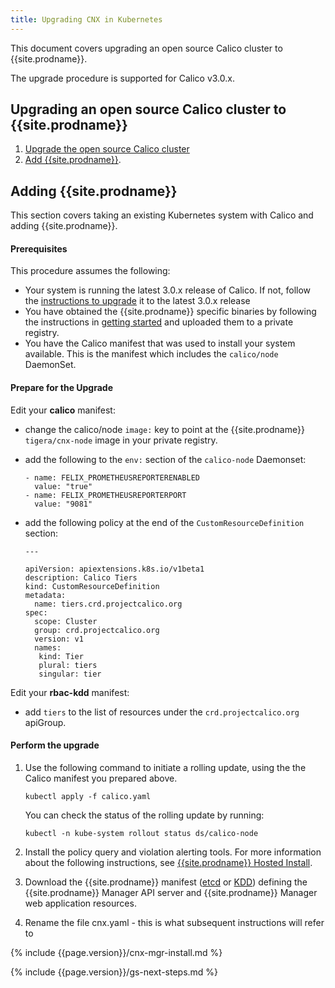 ```yaml
---
title: Upgrading CNX in Kubernetes
---
```


This document covers upgrading an open source Calico cluster to {{site.prodname}}.

The upgrade procedure is supported for Calico v3.0.x.

## Upgrading an open source Calico cluster to {{site.prodname}}

1. [Upgrade the open source Calico cluster](https://docs.projectcalico.org/v3.0/getting-started/kubernetes/upgrade/)
1. [Add {{site.prodname}}](#adding-cnx).

## Adding {{site.prodname}}
This section covers taking an existing Kubernetes system with Calico and adding {{site.prodname}}.

#### Prerequisites
This procedure assumes the following:

- Your system is running the latest 3.0.x release of Calico. If not, follow the [instructions to upgrade](https://docs.projectcalico.org/v3.0/getting-started/kubernetes/upgrade/) it to the latest 3.0.x release
- You have obtained the {{site.prodname}} specific binaries by following the instructions in [getting started]({{site.baseurl}}/{{page.version}}/getting-started/) and uploaded them to a private registry.
- You have the Calico manifest that was used to install your system available. This is the manifest which includes the `calico/node` DaemonSet.

#### Prepare for the Upgrade
 Edit your **calico** manifest:
   - change the calico/node `image:` key to point at the {{site.prodname}} `tigera/cnx-node` image in your private registry.
   - add the following to the `env:` section of the `calico-node` Daemonset:

     ```
     - name: FELIX_PROMETHEUSREPORTERENABLED
       value: "true"
     - name: FELIX_PROMETHEUSREPORTERPORT
       value: "9081"
     ```

   - add the following policy at the end of the `CustomResourceDefinition` section:

     ```
     ---

     apiVersion: apiextensions.k8s.io/v1beta1
     description: Calico Tiers
     kind: CustomResourceDefinition
     metadata:
       name: tiers.crd.projectcalico.org
     spec:
       scope: Cluster
       group: crd.projectcalico.org
       version: v1
       names:
        kind: Tier
        plural: tiers
        singular: tier
     ```

Edit your **rbac-kdd** manifest:
  - add `tiers` to the list of resources under the `crd.projectcalico.org` apiGroup.

#### Perform the upgrade
 1. Use the following command to initiate a rolling update, using the the Calico manifest you prepared above.

    ```
    kubectl apply -f calico.yaml
    ```

    You can check the status of the rolling update by running:

    ```
    kubectl -n kube-system rollout status ds/calico-node
    ```

 1. Install the policy query and violation alerting tools. For more information about the following instructions, see [{{site.prodname}} Hosted Install](installation/hosted/cnx/cnx).

1. Download the {{site.prodname}} manifest
([etcd](installation/hosted/cnx/1.7/cnx-etcd.yaml) or [KDD](installation/hosted/cnx/1.7/cnx-kdd.yaml))
defining the {{site.prodname}} Manager API server and {{site.prodname}}
Manager web application resources.

1. Rename the file cnx.yaml - this is what subsequent instructions will refer to

{% include {{page.version}}/cnx-mgr-install.md %}

{% include {{page.version}}/gs-next-steps.md %}
